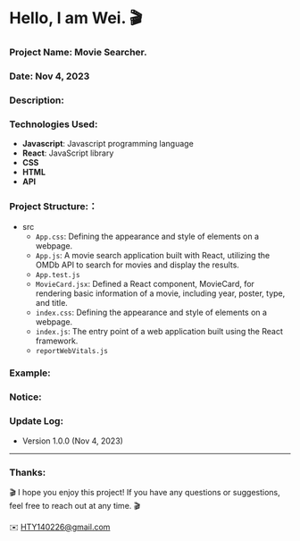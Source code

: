 Hello, I am Wei. 🎬 
======

### Project Name: Movie Searcher.

### Date:  Nov 4, 2023

### Description:

### Technologies Used:
- **Javascript**: Javascript programming language
- **React**: JavaScript library
- **CSS**
- **HTML**
- **API**  

### Project Structure:：
- src
  - `App.css`: Defining the appearance and style of elements on a webpage.
  - `App.js`: A movie search application built with React, utilizing the OMDb API to search for movies and display the results.
  - `App.test.js`
  - `MovieCard.jsx`: Defined a React component, MovieCard, for rendering basic information of a movie, including year, poster, type, and title.
  - `index.css`: Defining the appearance and style of elements on a webpage.
  - `index.js`: The entry point of a web application built using the React framework.
  - `reportWebVitals.js`

### Example:


### Notice:


### Update Log:
- Version 1.0.0 (Nov 4, 2023)

***
### Thanks:

🎬 I hope you enjoy this project! If you have any questions or suggestions, feel free to reach out at any time. 🎬 

✉️ HTY140226@gmail.com

